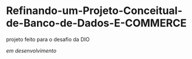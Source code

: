 # Refinando-um-Projeto-Conceitual-de-Banco-de-Dados-E-COMMERCE

projeto feito para o  desafio da DIO


*em desenvolvimento*
